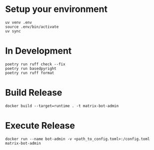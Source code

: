 # Setup your environment
```
uv venv .env
source .env/bin/activate
uv sync
```

# In Development
```
poetry run ruff check --fix
poetry run basedpyright
poetry run ruff format
```

# Build Release
```
docker build --target=runtime . -t matrix-bot-admin
```

# Execute Release
```
docker run --name bot-admin -v <path_to_config.toml>:/config.toml matrix-bot-admin
```
